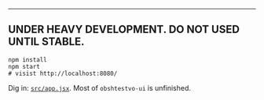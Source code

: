 
----------------
**UNDER HEAVY DEVELOPMENT. DO NOT USED UNTIL STABLE.**
----------------

```
npm install
npm start
# visist http://localhost:8080/
```

Dig in: [`src/app.jsx`](src/app.jsx).
Most of `obshtestvo-ui` is unfinished.